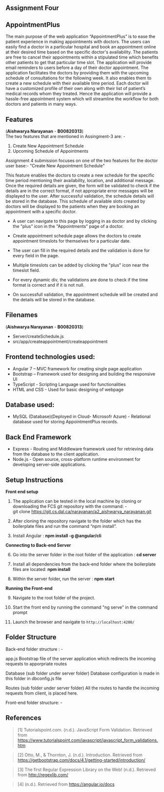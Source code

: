 ﻿## **Assignment Four**

## AppointmentPlus
The main purpose of the web application “AppointmentPlus” is to ease the patient experience in making appointments with doctors. The users can easily find a doctor in a particular hospital and book an appointment online at their desired time based on the specific doctor's availability. The patients are free to cancel their appointments within a stipulated time which benefits other patients to get that particular time slot. The application will provide email reminders to users before a day of their doctor appointment.
The application facilitates the doctors by providing them with the upcoming schedule of consultations for the following week. It also enables them to create a new schedule with their available time period.  Each doctor will have a customized profile of their own along with their list of patient’s medical records whom they treated. Hence the application will provide a hassle-free appointment system which will streamline the workflow for both doctors and patients in many ways.


## Features
(**Aishwarya Narayanan**  - **B00820313**)  
The two features that are mentioned in Assingment-3 are: -
1. Create New Appointment Schedule 
2. Upcoming Schedule of Appointments

Assignment 4 submission focuses on one of the two features for the doctor user base:- "Create New Appointment Schedule" 

This feature enables the doctors to create a new schedule for the specific time period mentioning their availability, location, and additional message. Once the required details are given, the form will be validated to check if the details are in the correct format, if not appropriate error messages will be displayed to the user. After successful validation, the schedule details will be stored in the database. This schedule of available slots created by doctors will be displayed to the patients when they are booking an appointment with a specific doctor.

-   A user can navigate to this page by logging in as doctor and by clicking the "plus" icon in the "Appointments" page of a doctor.  

-   Create appointment schedule page allows the doctors to create appointment timeslots for themselves for a particular date.

-   The user can fill in the required details and the validation is done for every field in the page.

-   Multiple timeslots can be added by clicking the "plus" icon near the timeslot field.

-   For every dynamic div, the validations are done to check if the time format is correct and if it is not null.

-   On successfull validation, the appointment schedule will be created and the details will be stored in the database.


## Filenames
(**Aishwarya Narayanan**  - **B00820313**)  
   - Server/createSchedule.js
   - src/app/createappointment/createappointment


## Frontend technologies used:

-  Angular 7 – MVC framework for creating single page application 
-  Bootstrap – Framework used for designing and building the responsive UI
-  TypeScript - Scripting Language used for functionalities
-  HTML and CSS - Used for basic designing of webpage


## Database used:
-  MySQL (Database)(Deployed in Cloud- Microsofr Azure) - Relational database used for storing AppointmentPlus records.
 
## Back End Framework

-   Express - Routing and Middleware framework used for retrieving data from the database to the client application. 
-   Node.js - Open source, cross-platform runtime environment for developing server-side applications.


## Setup Instructions

**Front end setup**

1. The application can be tested in the local machine by cloning or downloading the FCS git repository with the command: -  
	   git clone https://git.cs.dal.ca/narayanan/a2_aishwarya_narayanan.git

2. After cloning the repository navigate to the folder which has the boilerplate files and run the command “npm install”. 

3. Install Angular : **npm install -g @angular/cli**	


**Connecting to Back-end Server**

6.  Go into the server folder in the root folder of the application : **cd server**

7.  Install all dependencies from the back-end folder where the boilerplate files are located: **npm install**

8.  Within the server folder, run the server : **npm start**


**Running the Front-end**

9.  Navigate to the root folder of the project.

10. Start the front end by running the command "ng serve" in the command prompt

12. Launch the browser and navigate to `http://localhost:4200/`

## Folder Structure

Back-end folder structure : -

app.js 
Bootstrap file of the server application which redirects the incoming requests to apporpriate routes

Database (sub folder under server folder)
Database configuration is made in this folder in dbconfig.js file

Routes (sub folder under server folder)
All the routes to handle the incoming requests from client, is placed here.

Front-end folder structure: -





## References
> [1] Tutorialspoint.com. (n.d.). JavaScript Form Validation. Retrieved from https://www.tutorialspoint.com/javascript/javascript_form_validations.htm

> [2] Otto, M., & Thornton, J. (n.d.). Introduction. Retrieved from https://getbootstrap.com/docs/4.1/getting-started/introduction/

> [3] The first Regular Expression Library on the Web! (n.d.). Retrieved from http://regexlib.com/

> [4] (n.d.). Retrieved from https://angular.io/docs

